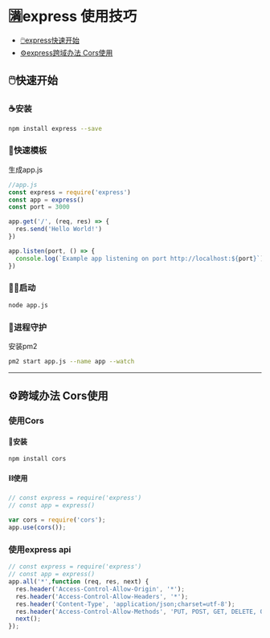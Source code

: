 # 🈵express 使用技巧
* [🖱️express快速开始](#🖱️快速开始)
* [⚙️express跨域办法 Cors使用](#⚙️跨域办法-cors使用)

## 🖱️快速开始
### ☕安装
```sh
npm install express --save
```

### 📝快速模板
生成app.js
```js
//app.js
const express = require('express')
const app = express()
const port = 3000

app.get('/', (req, res) => {
  res.send('Hello World!')
})

app.listen(port, () => {
  console.log(`Example app listening on port http://localhost:${port}`)
})
```
### 👨‍🌾启动
```sh
node app.js
```
### 🧲进程守护
安装pm2
```sh
pm2 start app.js --name app --watch
```
----

## ⚙️跨域办法 Cors使用

### 使用Cors
#### 🔨安装
```sh
npm install cors
```

#### ⛓️使用
```js
// const express = require('express')
// const app = express()

var cors = require('cors');
app.use(cors());
```
### 使用express api
```js
// const express = require('express')
// const app = express()
app.all('*',function (req, res, next) {
  res.header('Access-Control-Allow-Origin', '*');
  res.header('Access-Control-Allow-Headers', '*');
  res.header('Content-Type', 'application/json;charset=utf-8');
  res.header('Access-Control-Allow-Methods', 'PUT, POST, GET, DELETE, OPTIONS');
  next();
});

  